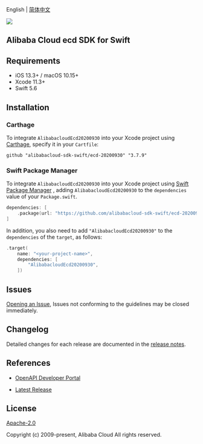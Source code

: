 English | [简体中文](README-CN.md)

![](https://aliyunsdk-pages.alicdn.com/icons/AlibabaCloud.svg)

## Alibaba Cloud ecd SDK for Swift

## Requirements

- iOS 13.3+ / macOS 10.15+
- Xcode 11.3+
- Swift 5.6

## Installation

### Carthage

To integrate `AlibabacloudEcd20200930` into your Xcode project using [Carthage](https://github.com/Carthage/Carthage), specify it in your `Cartfile`:

```ogdl
github "alibabacloud-sdk-swift/ecd-20200930" "3.7.9"
```

### Swift Package Manager

To integrate `AlibabacloudEcd20200930` into your Xcode project using [Swift Package Manager](https://swift.org/package-manager/) , adding `AlibabacloudEcd20200930` to the `dependencies` value of your `Package.swift`.

```swift
dependencies: [
    .package(url: "https://github.com/alibabacloud-sdk-swift/ecd-20200930.git", from: "3.7.9")
]
```

In addition, you also need to add `"AlibabacloudEcd20200930"` to the `dependencies` of the `target`, as follows:

```swift
.target(
    name: "<your-project-name>",
    dependencies: [
        "AlibabacloudEcd20200930",
    ])
```

## Issues

[Opening an Issue](https://github.com/alibabacloud-sdk-swift/ecd-20200930/issues/new), Issues not conforming to the guidelines may be closed immediately.

## Changelog

Detailed changes for each release are documented in the [release notes](./ChangeLog.txt).

## References

* [OpenAPI Developer Portal](https://next.api.alibabacloud.com/home)
- [Latest Release](https://github.com/alibabacloud-sdk-swift/ecd-20200930)

## License

[Apache-2.0](http://www.apache.org/licenses/LICENSE-2.0)

Copyright (c) 2009-present, Alibaba Cloud All rights reserved.
